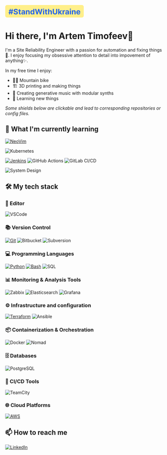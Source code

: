[![Stand With Ukraine](https://raw.githubusercontent.com/vshymanskyy/StandWithUkraine/main/badges/StandWithUkraine.svg)](https://stand-with-ukraine.pp.ua)

# Hi there, I'm Artem Timofeev👋

I'm a Site Reliability Engineer with a passion for automation and fixing things👷.
I enjoy focusing my obsessive attention to detail into impovement of anything✨.

In my free time I enjoy:

- 🚵‍♂️ Mountain bike
- 🏗️ 3D printing and making things
- 🎹 Creating generative music with modular synths
- 📖 Learning new things

<em>Some shields below are clickable and lead to corresponding repositories or config files.</em>

## 🌱 What I'm currently learning

[![NeoVim](https://img.shields.io/badge/-neovim-blue?style=flat&logo=Neovim&logoColor=green)](https://github.com/atimofeev/dotfiles/tree/main/nvim)

<picture>
  <img alt="Kubernetes" src="https://img.shields.io/badge/-Kubernetes-326CE5?style=flat&logo=kubernetes&logoColor=white">
</picture>

[![Jenkins](https://img.shields.io/badge/-Jenkins-D24939?style=flat&logo=jenkins&logoColor=white)](https://github.com/atimofeev/learning-jenkins)
<picture>
  <img alt="GitHub Actions" src="https://img.shields.io/badge/-GitHub_Actions-2088FF?style=flat&logo=github-actions&logoColor=white">
</picture>
<picture>
  <img alt="GitLab CI/CD" src="https://img.shields.io/badge/-GitLab_CI/CD-FCA121?style=flat&logo=gitlab&logoColor=white">
</picture>

<picture>
  <img alt="System Design" src="https://img.shields.io/badge/-System_Design-000000?style=flat&logoColor=white">
</picture>

## 🛠️ My tech stack

### 📝 Editor

<picture>
  <img alt="VSCode" src="https://img.shields.io/badge/-VSCode-blue?style=flat&logo=Visual-Studio-Code&logoColor=white">
</picture>

### 📚 Version Control

[![Git](https://img.shields.io/badge/-Git-F05032?style=flat&logo=git&logoColor=white)](https://github.com/atimofeev/dotfiles/blob/main/git/files/gitconfig)
<picture>
  <img alt="Bitbucket" src="https://img.shields.io/badge/-Bitbucket-0052CC?style=flat&logo=bitbucket&logoColor=white">
</picture>
<picture>
  <img alt="Subversion" src="https://img.shields.io/badge/-Subversion-809CC9?style=flat&logo=subversion&logoColor=white">
</picture>

### 💻 Programming Languages

[![Python](https://img.shields.io/badge/-Python-3776AB?style=flat&logo=python&logoColor=white)](https://github.com/atimofeev/learning-python)
[![Bash](https://img.shields.io/badge/-Bash-4EAA25?style=flat&logo=gnu-bash&logoColor=white)](https://github.com/atimofeev/dotfiles)
<picture>
  <img alt="SQL" src="https://img.shields.io/badge/-SQL-4479A1?style=flat&logo=amazondynamodb&logoColor=white">
</picture>

### 📊 Monitoring & Analysis Tools

<picture>
  <img alt="Zabbix" src="https://img.shields.io/badge/-Zabbix-EE0000?style=flat&logo=zotero&logoColor=white">
</picture>
<picture>
  <img alt="Elasticsearch" src="https://img.shields.io/badge/-Elasticsearch-005571?style=flat&logo=elasticsearch&logoColor=white">
</picture>
<picture>
  <img alt="Grafana" src="https://img.shields.io/badge/-Grafana-F46800?style=flat&logo=grafana&logoColor=white">
</picture>

### ⚙️ Infrastructure and configuration

[![Terraform](https://img.shields.io/badge/-Terraform-623CE4?style=flat&logo=terraform&logoColor=white)](https://github.com/atimofeev/learning-terraform)
<picture>
  <img alt="Ansible" src="https://img.shields.io/badge/-Ansible-EE0000?style=flat&logo=ansible&logoColor=white">
</picture>

### 📦 Containerization & Orchestration

<picture>
  <img alt="Docker" src="https://img.shields.io/badge/-Docker-2496ED?style=flat&logo=docker&logoColor=white">
</picture>
<picture>
  <img alt="Nomad" src="https://img.shields.io/badge/-Nomad-00BC7F?style=flat&logo=hashicorp&logoColor=white">
</picture>

### 🗄️ Databases

<picture>
  <img alt="PostgreSQL" src="https://img.shields.io/badge/-PostgreSQL-336791?style=flat&logo=postgresql&logoColor=white">
</picture>

### 🚀 CI/CD Tools

<picture>
  <img alt="TeamCity" src="https://img.shields.io/badge/-TeamCity-000000?style=flat&logo=teamcity&logoColor=white">
</picture>

### 🌐 Cloud Platforms

[![AWS](https://img.shields.io/badge/-AWS-orange?style=flat&logo=amazon-aws&logoColor=white)](https://github.com/atimofeev/learning-terraform)

## 📫 How to reach me

[![LinkedIn](https://img.shields.io/badge/LinkedIn-Artem_Timofeev-blue?style=flat&logo=linkedin&logoColor=white)](https://www.linkedin.com/in/artem-timofeev-240b7a14b/)
